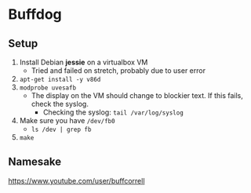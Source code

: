 # Buffdog

## Setup

1. Install Debian **jessie** on a virtualbox VM
    * Tried and failed on stretch, probably due to user error
2. `apt-get install -y v86d`
3. `modprobe uvesafb`
    * The display on the VM should change to blockier text.  If this fails, check the syslog.
        * Checking the syslog: `tail /var/log/syslog`
4. Make sure you have `/dev/fb0`
    * `ls /dev | grep fb`
5. `make`

## Namesake

https://www.youtube.com/user/buffcorrell
